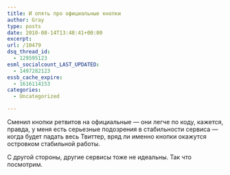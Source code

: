 ```yaml
---
title: И опять про официальные кнопки
author: Gray
type: posts
date: 2010-08-14T13:48:41+00:00
excerpt:
url: /10479
dsq_thread_id:
  - 129595123
esml_socialcount_LAST_UPDATED:
  - 1497282123
essb_cache_expire:
  - 1616114153
categories:
  - Uncategorized

---
```








Сменил кнопки ретвитов на&nbsp;официальные&nbsp;&mdash; они легче по&nbsp;коду, кажется, правда, у&nbsp;меня есть серьезные подозрения в&nbsp;стабильности сервиса&nbsp;&mdash; когда будет падать весь Твиттер, вряд&nbsp;ли именно кнопки окажутся островком стабильной работы.

С&nbsp;другой стороны, другие сервисы тоже не&nbsp;идеальны. Так что посмотрим.